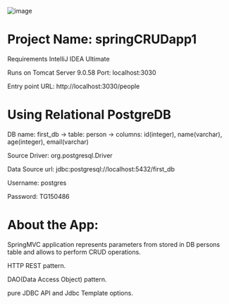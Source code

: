 ![image](https://user-images.githubusercontent.com/45018986/153750706-dd93cd4c-f785-43b6-a327-d1eba0e90f66.png)

# Project Name: springCRUDapp1

Requirements IntelliJ IDEA Ultimate

Runs on Tomcat Server 9.0.58  Port: localhost:3030

Entry point URL: http://localhost:3030/people


# Using Relational PostgreDB 

DB name: first_db -> table: person -> columns: id(integer), name(varchar), age(integer), email(varchar) 

Source Driver: org.postgresql.Driver

Data Source url: jdbc:postgresql://localhost:5432/first_db

Username: postgres

Password: TG150486


# About the App: 

SpringMVC application represents parameters from stored in DB persons table and allows to perform CRUD operations. 

HTTP REST pattern.

DAO(Data Access Object) pattern.

pure JDBC API and Jdbc Template options.


